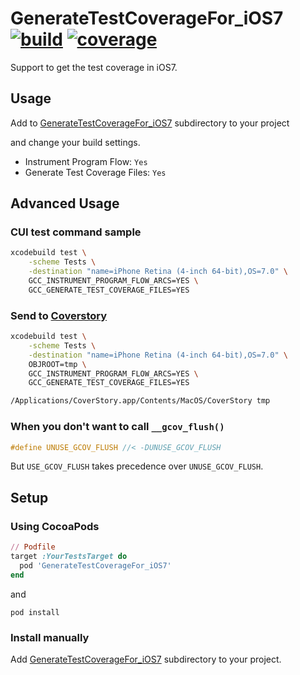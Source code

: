 GenerateTestCoverageFor_iOS7 [![build](https://travis-ci.org/tokorom/GenerateTestCoverageFor_iOS7.png?branch=master)](https://travis-ci.org/tokorom/GenerateTestCoverageFor_iOS7) [![coverage](https://coveralls.io/repos/tokorom/GenerateTestCoverageFor_iOS7/badge.png)](https://coveralls.io/r/tokorom/GenerateTestCoverageFor_iOS7)
============================

Support to get the test coverage in iOS7.

## Usage

Add to [GenerateTestCoverageFor_iOS7](GenerateTestCoverageFor_iOS7) subdirectory to your project

and change your build settings.

- Instrument Program Flow: `Yes`
- Generate Test Coverage Files: `Yes`

## Advanced Usage

### CUI test command sample

```sh
xcodebuild test \
    -scheme Tests \
    -destination "name=iPhone Retina (4-inch 64-bit),OS=7.0" \
    GCC_INSTRUMENT_PROGRAM_FLOW_ARCS=YES \
    GCC_GENERATE_TEST_COVERAGE_FILES=YES
```

### Send to [Coverstory](http://code.google.com/p/coverstory/)

```sh
xcodebuild test \
    -scheme Tests \
    -destination "name=iPhone Retina (4-inch 64-bit),OS=7.0" \
    OBJROOT=tmp \
    GCC_INSTRUMENT_PROGRAM_FLOW_ARCS=YES \
    GCC_GENERATE_TEST_COVERAGE_FILES=YES

/Applications/CoverStory.app/Contents/MacOS/CoverStory tmp
```

### When you don't want to call `__gcov_flush()`

```objective-c
#define UNUSE_GCOV_FLUSH //< -DUNUSE_GCOV_FLUSH
```

But `USE_GCOV_FLUSH` takes precedence over `UNUSE_GCOV_FLUSH`.

## Setup

### Using CocoaPods

```ruby
// Podfile
target :YourTestsTarget do
  pod 'GenerateTestCoverageFor_iOS7'
end
```

and

```shell
pod install
```

### Install manually

Add [GenerateTestCoverageFor_iOS7](GenerateTestCoverageFor_iOS7) subdirectory to your project.
